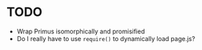 # TODO
+ Wrap Primus isomorphically and promisified
+ Do I really have to use ```require()``` to dynamically load page.js?
